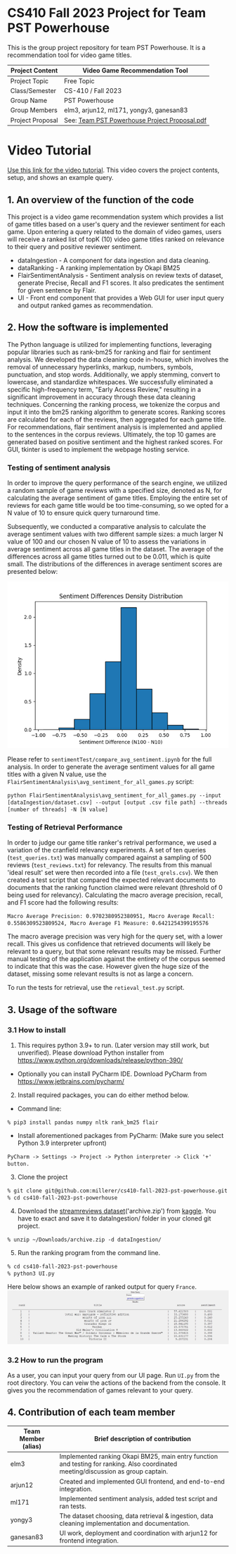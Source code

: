 # CS410 Fall 2023 Project for Team PST Powerhouse
This is the group project repository for team PST Powerhouse. It is a recommendation tool for video game titles.

| Project Content  | Video Game Recommendation Tool                                                                                                                                         |
|------------------|------------------------------------------------------------------------------------------------------------------------------------------------------------------------|
| Project Topic    | Free Topic                                                                                                                                                             |
| Class/Semester   | CS-410 / Fall 2023                                                                                                                                                     |
| Group Name       | PST Powerhouse                                                                                                                                                         |
| Group Members    | elm3, arjun12, ml171, yongy3, ganesan83                                                                                                                                |
| Project Proposal | See: [Team PST Powerhouse Project Proposal.pdf](https://github.com/millerer/cs410-fall-2023-pst-powerhouse/blob/main/Team%20PST%20Powerhouse%20Project%20Proposal.pdf) |

# Video Tutorial
[Use this link for the video tutorial](https://www.youtube.com/watch?v=mq-7_20n9X0). This video covers the project contents, setup, and shows an example query.

## 1. An overview of the function of the code
This project is a video game recommendation system which provides a list of game titles based on a user's query and the reviewer sentiment for each game.
Upon entering a query related to the domain of video games, users will receive a ranked list of topK (10) video game titles ranked on relevance to their query and positive reviewer sentiment.
* dataIngestion - A component for data ingestion and data cleaning.
* dataRanking - A ranking implementation by Okapi BM25
* FlairSentimentAnalysis - Sentiment analysis on review texts of dataset, generate Precise, Recall and F1 scores. It also predicates the sentiment for given sentence by Flair. 
* UI - Front end component that provides a Web GUI for user input query and output ranked games as recommendation.
## 2. How the software is implemented
The Python language is utilized for implementing functions, leveraging popular libraries such as rank-bm25 for ranking and flair for sentiment analysis. 
We developed the data cleaning code in-house, which involves the removal of unnecessary hyperlinks, markup, numbers, symbols, punctuation, and stop words. 
Additionally, we apply stemming, convert to lowercase, and standardize whitespaces. We successfully eliminated a specific high-frequency term, "Early Access Review," 
resulting in a significant improvement in accuracy through these data cleaning techniques.
Concerning the ranking process, we tokenize the corpus and input it into the bm25 ranking algorithm to generate scores. Ranking scores are calculated for each of the reviews, then aggregated for each game title.
For recommendations, flair sentiment analysis is implemented and applied to the sentences in the corpus reviews. Ultimately, the top 10 games are generated based on positive sentiment and the highest ranked scores.
For GUI, tkinter is used to implement the webpage hosting service.

### Testing of sentiment analysis
In order to improve the query performance of the search engine, we utilized a random sample of game reviews with a specified size, denoted as N, for calculating the average sentiment of game titles. Employing the entire set of reviews for each game title would be too time-consuming, so we opted for a N value of 10 to ensure quick query turnaround time. 

Subsequently, we conducted a comparative analysis to calculate the average sentiment values with two different sample sizes: a much larger N value of 100 and our chosen N value of 10 to assess the variations in average sentiment across all game titles in the dataset. The average of the differences across all game titles turned out to be 0.011, which is quite small. The distributions of the differences in average sentiment scores are presented below:

![Sentiment Differences Histogram](/FlairSentimentAnalysis/output/N100-N10_sentiment_distributions.png)

Please refer to `sentimentTest/compare_avg_sentiment.ipynb` for the full analysis. In order to generate the average sentiment values for all game titles with a given N value, use the `FlairSentimentAnalysis\avg_sentiment_for_all_games.py` script:

~~~~
python FlairSentimentAnalysis\avg_sentiment_for_all_games.py --input [dataIngestion/dataset.csv] --output [output .csv file path] --threads [number of threads] -N [N value]
~~~~

### Testing of Retrieval Performance
In order to judge our game title ranker's retrival performance, we used a variation of the cranfield relevancy experiments. A set of ten queries (`test_queries.txt`) was manually compared against a sampling of 500 reviews (`test_reviews.txt`) for relevancy. The results from this manual 'ideal result' set were then recorded into a file (`test_qrels.csv`). We then created a test script that compared the expected relevant documents to documents that the ranking function claimed were relevant (threshold of 0 being used for relevancy). Calculating the macro average precision, recall, and F1 score had the following results:
```
Macro Average Precision: 0.9702380952380951, Macro Average Recall: 0.5586309523809524, Macro Average F1 Measure: 0.6421254399195576
```
The macro average precision was very high for the query set, with a lower recall. This gives us confidence that retrieved documents will likely be relevant to a query, but that some relevant results may be missed. Further manual testing of the application against the entirety of the corpus seemed to indicate that this was the case. However given the huge size of the dataset, missing some relevant results is not as large a concern.

To run the tests for retrieval, use the `retieval_test.py` script.

## 3. Usage of the software
### 3.1 How to install
1. This requires python 3.9+ to run. (Later version may still work, but unverified). Please download Python installer from https://www.python.org/downloads/release/python-390/
* Optionally you can install PyCharm IDE. Download PyCharm from https://www.jetbrains.com/pycharm/
2. Install required packages, you can do either method below.
  * Command line: 
~~~~
% pip3 install pandas numpy nltk rank_bm25 flair
~~~~
  * Install aforementioned packages from PyCharm: (Make sure you select Python 3.9 interpreter upfront)
~~~~
PyCharm -> Settings -> Project -> Python interpreter -> Click '+' button. 
~~~~
3. Clone the project 
~~~~
% git clone git@github.com:millerer/cs410-fall-2023-pst-powerhouse.git
% cd cs410-fall-2023-pst-powerhouse
~~~~
4. Download the [streamreviews dataset](https://www.kaggle.com/datasets/andrewmvd/steam-reviews/)('archive.zip') from [kaggle](https://www.kaggle.com/datasets/andrewmvd/steam-reviews/). 
You have to exact and save it to dataIngestion/ folder in your cloned git project.
````
% unzip ~/Downloads/archive.zip -d dataIngestion/
````
5. Run the ranking program from the command line.
````
% cd cs410-fall-2023-pst-powerhouse
% python3 UI.py
````
Here below shows an example of ranked output for query `France`.
![Example Query Results](/ui_example.jpg)

### 3.2 How to run the program
As a user, you can input your query from our UI page. Run `UI.py` from the root directory. You can veiw the actions of the backend from the console. 
It gives you the recommendation of games relevant to your query.

## 4. Contribution of each team member

| Team Member (alias) | Brief description of contribution                                                                                                  |
|---------------------|------------------------------------------------------------------------------------------------------------------------------------|
| elm3                | Implemented ranking Okapi BM25, main entry function and testing for ranking. Also coordinated meeting/discussion as group captain. |
| arjun12             | Created and implemented GUI frontend, and end-to-end integration.                                                                  |
| ml171               | Implemented sentiment analysis, added test script and ran tests.                                                                   |
| yongy3              | The dataset choosing, data retrieval & ingestion, data cleaning implementation and documentation.                                  |
| ganesan83           | UI work, deployment and coordination with arjun12 for frontend integration.                                                        |


